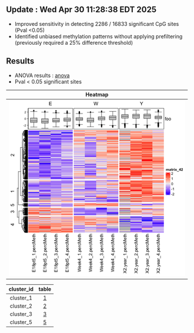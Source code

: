 ## Update : Wed Apr 30 11:28:38 EDT 2025
- Improved sensitivity in detecting  2286 /  16833 significant CpG sites (Pval <0.05)
- Identified unbiased methylation patterns without applying prefiltering (previously required a 25% difference threshold)

## Results
- ANOVA results : [anova](/results/2025-04-30/filt_anova.tsv)
- Pval < 0.05 significant sites

| Heatmap | 
| :-: |
| ![hm](/results/2025-04-30/filt_heatmap.png) |

| cluster_id | table |
| :-: | :-: |
| cluster_1 | [1](/results/2025-04-30/filt_cluster1.tsv) |
| cluster_2 | [2](/results/2025-04-30/filt_cluster2.tsv) |
| cluster_3 | [3](/results/2025-04-30/filt_cluster3.tsv) |
| cluster_5 | [5](/results/2025-04-30/filt_cluster5.tsv) |
